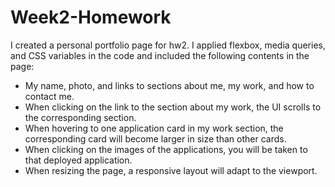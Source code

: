 # Week2-Homework
I created a personal portfolio page for hw2. I applied flexbox, media queries, and CSS variables in the code and included the following contents in the page: <br />
- My name, photo, and links to sections about me, my work, and how to contact me. <br />
- When clicking on the link to the section about my work, the UI scrolls to the corresponding section. <br />
- When hovering to one application card in my work section, the corresponding card will become larger in size than other cards. <br />
- When clicking on the images of the applications, you will be taken to that deployed application. <br />
- When resizing the page, a responsive layout will adapt to the viewport.

